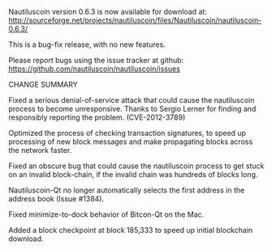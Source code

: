 Nautiluscoin version 0.6.3 is now available for download at:
  http://sourceforge.net/projects/nautiluscoin/files/Nautiluscoin/nautiluscoin-0.6.3/

This is a bug-fix release, with no new features.

Please report bugs using the issue tracker at github:
  https://github.com/nautiluscoin/nautiluscoin/issues

CHANGE SUMMARY

Fixed a serious denial-of-service attack that could cause the
nautiluscoin process to become unresponsive. Thanks to Sergio Lerner
for finding and responsibly reporting the problem. (CVE-2012-3789)

Optimized the process of checking transaction signatures, to
speed up processing of new block messages and make propagating
blocks across the network faster.

Fixed an obscure bug that could cause the nautiluscoin process to get
stuck on an invalid block-chain, if the invalid chain was
hundreds of blocks long.

Nautiluscoin-Qt no longer automatically selects the first address
in the address book (Issue #1384).

Fixed minimize-to-dock behavior of Bitcon-Qt on the Mac.

Added a block checkpoint at block 185,333 to speed up initial
blockchain download.
